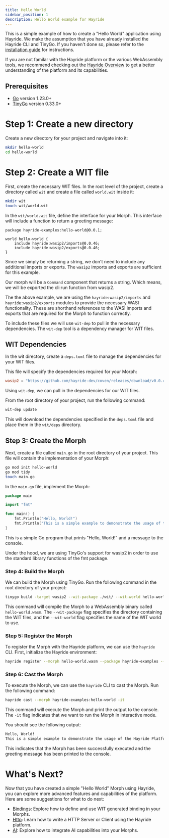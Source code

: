 ```yaml
---
title: Hello World
sidebar_position: 1
description: Hello World example for Hayride
---
```


This is a simple example of how to create a "Hello World" application using Hayride. We make the assumption that you have already installed the Hayride CLI and TinyGo. If you haven't done so, please refer to the [installation guide](../installation.md) for instructions.

If you are not familar with the Hayride platform or the various WebAssembly tools, we recommend checking out the [Hayride Overview](../../overview.md) to get a better understanding of the platform and its capabilities. 

## Prerequisites
- [Go](https://go.dev/doc/install) version 1.23.0+
- [TinyGo](https://tinygo.org/) version 0.33.0+

# Step 1: Create a new directory

Create a new directory for your project and navigate into it:

```bash
mkdir hello-world
cd hello-world
```

# Step 2: Create a WIT file

First, create the necessary WIT files. In the root level of the project, create a directory called `wit` and create a file called `world.wit` inside it:

```bash
mkdir wit
touch wit/world.wit
```

In the `wit/world.wit` file, define the interface for your Morph. This interface will include a function to return a greeting message:

```wit
package hayride-examples:hello-world@0.0.1;

world hello-world {
    include hayride:wasip2/imports@0.0.46;
    include hayride:wasip2/exports@0.0.46;
}
```

Since we simply be returning a string, we don't need to include any additional imports or exports. The `wasip2` imports and exports are sufficient for this example.

Our morph will be a `Command` component that returns a string. Which means, we will be exported the cli:run function from wasip2. 

The the above example, we are using the `hayride:wasip2/imports` and `hayride:wasip2/exports` modules to provide the necessary WASI functionality. These are shorthand references to the WASI imports and exports that are required for the Morph to function correctly.

To include these files we will use `wit-dep` to pull in the necessary dependencies. The `wit-dep` tool is a dependency manager for WIT files. 

## WIT Dependencies

In the wit directory, create a `deps.toml` file to manage the dependencies for your WIT files. 

This file will specify the dependencies required for your Morph:

```toml
wasip2 = "https://github.com/hayride-dev/coven/releases/download/v0.0.46/hayride_wasip2_v0.0.46.tar.gz"
```

Using `wit-dep`, we can pull in the dependencies for our WIT files. 

From the root directory of your project, run the following command:

```bash
wit-dep update
```

This will download the dependencies specified in the `deps.toml` file and place them in the `wit/deps` directory.

## Step 3: Create the Morph

Next, create a file called `main.go` in the root directory of your project. This file will contain the implementation of your Morph:

```bash
go mod init hello-world
go mod tidy
touch main.go
```

In the `main.go` file, implement the Morph:
```go
package main

import "fmt"

func main() {
	fmt.Println("Hello, World!")
	fmt.Println("This is a simple example to demonstrate the usage of the Hayride Platform.")
}
```
This is a simple Go program that prints "Hello, World!" and a message to the console.

Under the hood, we are using TinyGo's support for wasip2 in order to use the standard library functions of the fmt package.

### Step 4: Build the Morph

We can build the Morph using TinyGo. Run the following command in the root directory of your project:

```bash
tinygo build -target wasip2 --wit-package ./wit/ --wit-world hello-world -o hello-world.wasm
```

This command will compile the Morph to a WebAssembly binary called `hello-world.wasm`. The `--wit-package` flag specifies the directory containing the WIT files, and the `--wit-world` flag specifies the name of the WIT world to use.


### Step 5: Register the Morph

To register the Morph with the Hayride platform, we can use the `hayride` CLI. First, initialize the Hayride environment:

```bash
hayride register --morph hello-world.wasm --package hayride-examples --version 0.0.1
```

### Step 6: Cast the Morph

To execute the Morph, we can use the `hayride` CLI to cast the Morph. Run the following command:

```bash
hayride cast --morph hayride-examples:hello-world -it 
```

This command will execute the Morph and print the output to the console. The `-it` flag indicates that we want to run the Morph in interactive mode.

You should see the following output:

```bash
Hello, World!
This is a simple example to demonstrate the usage of the Hayride Platform.
```
This indicates that the Morph has been successfully executed and the greeting message has been printed to the console.

# What's Next?
Now that you have created a simple "Hello World" Morph using Hayride, you can explore more advanced features and capabilities of the platform. Here are some suggestions for what to do next:

- [Bindings](./bindings/): Explore how to define and use WIT generated binding in your Morphs.
- [Http](./http/): Learn how to write a HTTP Server or Client using the Hayride platform.
- [AI](./ai/): Explore how to integrate AI capabilities into your Morphs.

